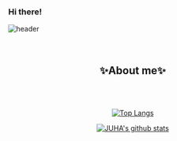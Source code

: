 ### Hi there!

<!--
**khabh/khabh** is a ✨ _special_ ✨ repository because its `README.md` (this file) appears on your GitHub profile.

Here are some ideas to get you started:

- 🔭 I’m currently working on ...
- 🌱 I’m currently learning ...
- 👯 I’m looking to collaborate on ...
- 🤔 I’m looking for help with ...
- 💬 Ask me about ...
- 📫 How to reach me: ...
- 😄 Pronouns: ...
- ⚡ Fun fact: ...
 👋
-->

![header](https://capsule-render.vercel.app/api?type=wave&color=gradient&height=300&section=header&text=I'm&nbsp;Juha&fontSize=70)
<br><br><br>
<div align=center>
  
  ## ✨About me✨
  <br><br>
  
[![Top Langs](https://github-readme-stats.vercel.app/api/top-langs/?username=khabh&layout=compact&custom_title=My&nbsp;Language&nbsp;&bg_color=30,f7cac9,92a8d1&title_color=fff&text_color=fff)](https://github.com/anuraghazra/github-readme-stats)
 
[![JUHA's github stats](https://github-readme-stats.vercel.app/api?username=khabh&count_private=true&custom_title=JUHA's&nbsp;github&nbsp&bg_color=30,92a8d1,f7cac9&title_color=fff&text_color=fff)](https://github.com/anuraghazra/github-readme-stats)

  
  </div>
